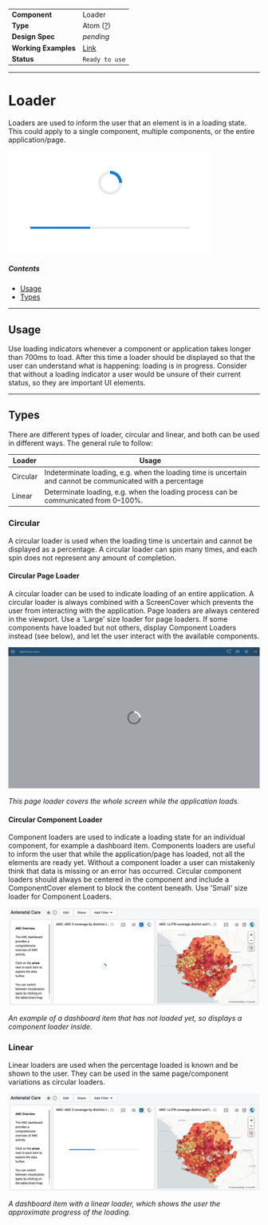 |                      |                                                                       |
| -------------------- | --------------------------------------------------------------------- |
| **Component**        | Loader                                                                |
| **Type**             | Atom ([?](http://atomicdesign.bradfrost.com/chapter-2/))              |
| **Design Spec**      | _pending_                                                             |
| **Working Examples** | [Link](https://ui.dhis2.nu/demo/?path=/story/feedback-loading-indicators-circular-loader--default) |
| **Status**           | `Ready to use`                                                        |

---

# Loader

Loaders are used to inform the user that an element is in a loading state. This could apply to a single component, multiple components, or the entire application/page.

![example loading indicators](../images/loader.png)

##### Contents

- [Usage](#usage)
- [Types](#types)

---

## Usage

Use loading indicators whenever a component or application takes longer than 700ms to load. After this time a loader should be displayed so that the user can understand what is happening: loading is in progress. Consider that without a loading indicator a user would be unsure of their current status, so they are important UI elements.

---

## Types

There are different types of loader, circular and linear, and both can be used in different ways. The general rule to follow:

| Loader   | Usage                                                                                                       |
| -------- | ----------------------------------------------------------------------------------------------------------- |
| Circular | Indeterminate loading, e.g. when the loading time is uncertain and cannot be communicated with a percentage |
| Linear   | Determinate loading, e.g. when the loading process can be communicated from 0–100%.                         |

### Circular

A circular loader is used when the loading time is uncertain and cannot be displayed as a percentage. A circular loader can spin many times, and each spin does not represent any amount of completion.

#### Circular Page Loader

A circular loader can be used to indicate loading of an entire application. A circular loader is always combined with a ScreenCover which prevents the user from interacting with the application. Page loaders are always centered in the viewport. Use a 'Large' size loader for page loaders. If some components have loaded but not others, display Component Loaders instead (see below), and let the user interact with the available components.

![Page loader example](../images/pageloader.png)

_This page loader covers the whole screen while the application loads._

#### Circular Component Loader

Component loaders are used to indicate a loading state for an individual component, for example a dashboard item. Components loaders are useful to inform the user that while the application/page has loaded, not all the elements are ready yet. Without a component loader a user can mistakenly think that data is missing or an error has occurred. Circular component loaders should always be centered in the component and include a ComponentCover element to block the content beneath. Use 'Small' size loader for Component Loaders.

![Component loader example](../images/componentloader.png)

_An example of a dashboard item that has not loaded yet, so displays a component loader inside._

### Linear

Linear loaders are used when the percentage loaded is known and be shown to the user. They can be used in the same page/component variations as circular loaders.

![Component Linear loader example](../images/componentloaderlinear.png)

_A dashboard item with a linear loader, which shows the user the approximate progress of the loading._
